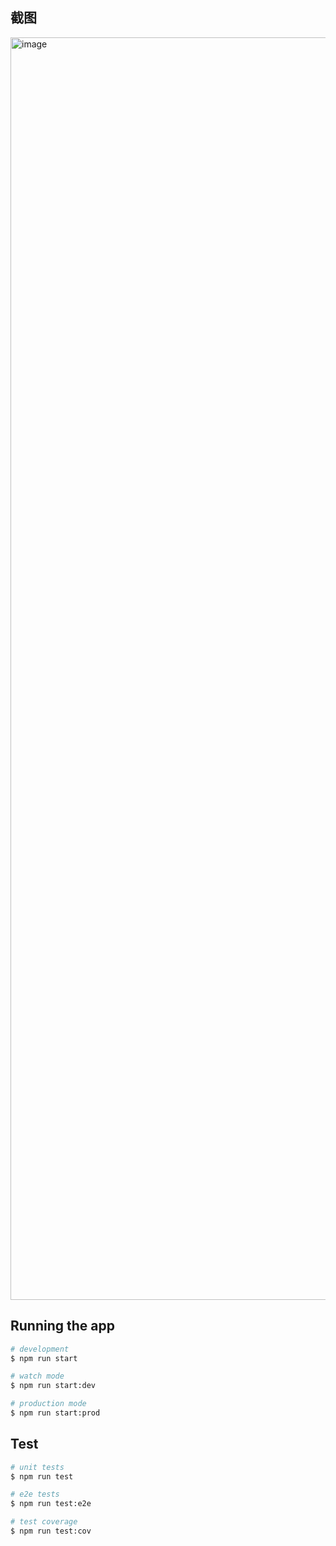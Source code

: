 ## 截图

<img width="2020" alt="image" src="https://github.com/user-attachments/assets/37f56542-62ff-4bd9-8ef1-8981234f14ab">


## Running the app

```bash
# development
$ npm run start

# watch mode
$ npm run start:dev

# production mode
$ npm run start:prod
```

## Test

```bash
# unit tests
$ npm run test

# e2e tests
$ npm run test:e2e

# test coverage
$ npm run test:cov
```
